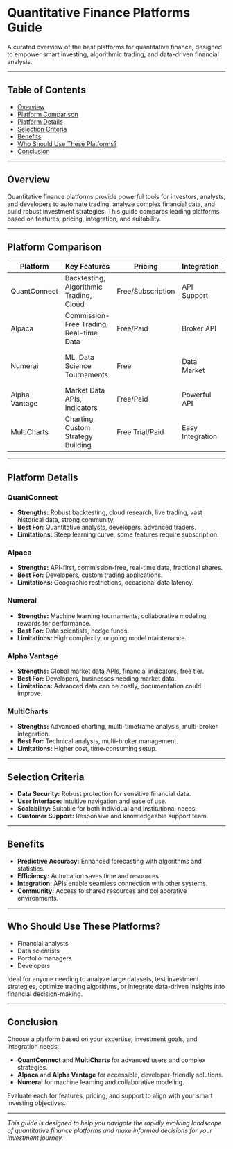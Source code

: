 # Quantitative Finance Platforms Guide

A curated overview of the best platforms for quantitative finance, designed to empower smart investing, algorithmic trading, and data-driven financial analysis.

---

## Table of Contents

- [Overview](#overview)
- [Platform Comparison](#platform-comparison)
- [Platform Details](#platform-details)
- [Selection Criteria](#selection-criteria)
- [Benefits](#benefits)
- [Who Should Use These Platforms?](#who-should-use-these-platforms)
- [Conclusion](#conclusion)

---

## Overview

Quantitative finance platforms provide powerful tools for investors, analysts, and developers to automate trading, analyze complex financial data, and build robust investment strategies. This guide compares leading platforms based on features, pricing, integration, and suitability.

---

## Platform Comparison

| Platform      | Key Features                                | Pricing           | Integration      | Best For                        | Rating  |
|---------------|---------------------------------------------|-------------------|------------------|----------------------------------|---------|
| QuantConnect  | Backtesting, Algorithmic Trading, Cloud     | Free/Subscription | API Support      | Algo trading, research           | 4.5/5   |
| Alpaca        | Commission-Free Trading, Real-time Data     | Free/Paid         | Broker API       | Automated trading, developers    | 4.3/5   |
| Numerai       | ML, Data Science Tournaments                | Free              | Data Market      | Data science, hedge funds        | 4.2/5   |
| Alpha Vantage | Market Data APIs, Indicators                | Free/Paid         | Powerful API     | Developers, analysts             | 4.4/5   |
| MultiCharts   | Charting, Custom Strategy Building          | Free Trial/Paid   | Easy Integration | Technical analysis, multi-broker | 4.5/5   |

---

## Platform Details

### QuantConnect
- **Strengths:** Robust backtesting, cloud research, live trading, vast historical data, strong community.
- **Best For:** Quantitative analysts, developers, advanced traders.
- **Limitations:** Steep learning curve, some features require subscription.

### Alpaca
- **Strengths:** API-first, commission-free, real-time data, fractional shares.
- **Best For:** Developers, custom trading applications.
- **Limitations:** Geographic restrictions, occasional data latency.

### Numerai
- **Strengths:** Machine learning tournaments, collaborative modeling, rewards for performance.
- **Best For:** Data scientists, hedge funds.
- **Limitations:** High complexity, ongoing model maintenance.

### Alpha Vantage
- **Strengths:** Global market data APIs, financial indicators, free tier.
- **Best For:** Developers, businesses needing market data.
- **Limitations:** Advanced data can be costly, documentation could improve.

### MultiCharts
- **Strengths:** Advanced charting, multi-timeframe analysis, multi-broker integration.
- **Best For:** Technical analysts, multi-broker management.
- **Limitations:** Higher cost, time-consuming setup.

---

## Selection Criteria

- **Data Security:** Robust protection for sensitive financial data.
- **User Interface:** Intuitive navigation and ease of use.
- **Scalability:** Suitable for both individual and institutional needs.
- **Customer Support:** Responsive and knowledgeable support team.

---

## Benefits

- **Predictive Accuracy:** Enhanced forecasting with algorithms and statistics.
- **Efficiency:** Automation saves time and resources.
- **Integration:** APIs enable seamless connection with other systems.
- **Community:** Access to shared resources and collaborative environments.

---

## Who Should Use These Platforms?

- Financial analysts
- Data scientists
- Portfolio managers
- Developers

Ideal for anyone needing to analyze large datasets, test investment strategies, optimize trading algorithms, or integrate data-driven insights into financial decision-making.

---

## Conclusion

Choose a platform based on your expertise, investment goals, and integration needs:
- **QuantConnect** and **MultiCharts** for advanced users and complex strategies.
- **Alpaca** and **Alpha Vantage** for accessible, developer-friendly solutions.
- **Numerai** for machine learning and collaborative modeling.

Evaluate each for features, pricing, and support to align with your smart investing objectives.

---

*This guide is designed to help you navigate the rapidly evolving landscape of quantitative finance platforms and make informed decisions for your investment journey.*
